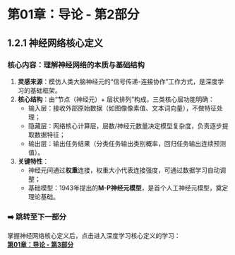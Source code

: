 # 第01章：导论 - 第2部分
## 1.2.1 神经网络核心定义  
### 核心内容：理解神经网络的本质与基础结构  
1. **灵感来源**：模仿人类大脑神经元的“信号传递-连接协作”工作方式，是深度学习的基础框架。  
2. **核心结构**：由“节点（神经元）+ 层状排列”构成，三类核心层功能明确：  
   - 输入层：接收外部原始数据（如图像像素值、文本词向量），不做特征处理；  
   - 隐藏层：网络核心计算层，层数/神经元数量决定模型复杂度，负责逐步提取数据特征；  
   - 输出层：输出任务结果（分类任务输出类别概率，回归任务输出连续预测值）。  
3. **关键特性**：  
   - 神经元间通过**权重**连接，权重大小代表连接强度，可通过数据学习自动调整；  
   - 基础模型：1943年提出的**M-P神经元模型**，是首个人工神经元模型，奠定理论基础。  

### ➡️ 跳转至下一部分  
掌握神经网络核心定义后，点击进入深度学习核心定义的学习：  
**[第01章：导论 - 第3部分](chter03.md)**
